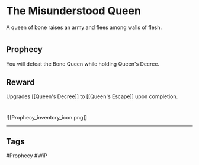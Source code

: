 # The Misunderstood Queen
A queen of bone raises an army and flees among walls of flesh.
#
## Prophecy
You will defeat the Bone Queen while holding Queen's Decree.
## Reward
Upgrades [[Queen's Decree]] to [[Queen's Escape]] upon completion. 

#
![[Prophecy_inventory_icon.png]]

---
## Tags
#Prophecy
#WiP 